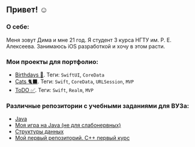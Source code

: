 ## Привет! ☺️

### О себе:
Меня зовут Дима и мне 21 год. Я студент 3 курса НГТУ им. Р. Е. Алексеева. Занимаюсь iOS разработкой и хочу в этом расти. 

### Мои проекты для портфолио:
- [Birthdays 🥳](https://github.com/europeec/Birthdays). Теги: `SwiftUI`, `CoreData`
- [Cats 🐈‍⬛](https://github.com/europeec/Cats). Теги: `Swift`, `CoreData`, `URLSession`, `MVP`
- [ToDO ✅](https://github.com/europeec/ToDO). Теги: `Swift`, `Realm`, `MVP`

### Различные репозитории с учебными заданиями для ВУЗа:
- [Java](https://github.com/europeec/java-rep) 
- [Моя игра на Java (не для слабонервных)](https://github.com/europeec/BrokenBricks)
- [Структуры данных](https://github.com/europeec/Homework)
- [Мой первый репозиторий. С++ первый курс](https://github.com/europeec/ghhrmm/blob/exam-2-sem/main.cpp)
<!--
**europeec/europeec** is a ✨ _special_ ✨ repository because its `README.md` (this file) appears on your GitHub profile.

Here are some ideas to get you started:

- 🔭 I’m currently working on ...
- 🌱 I’m currently learning ...
- 👯 I’m looking to collaborate on ...
- 🤔 I’m looking for help with ...
- 💬 Ask me about ...
- 📫 How to reach me: ...
- 😄 Pronouns: ...
- ⚡ Fun fact: ...
-->
